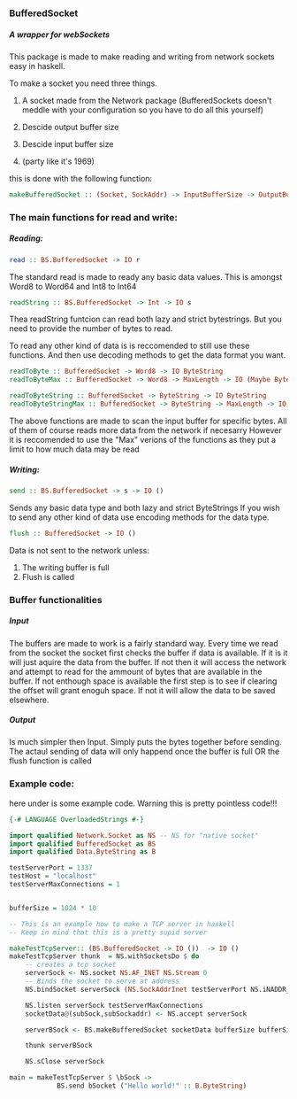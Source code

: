 ### BufferedSocket
##### A wrapper for webSockets

This package is made to make reading and writing from network sockets easy in haskell.

To make a socket you need three things.

1. A socket made from the Network package (BufferedSockets doesn't meddle with your configuration so you have to do all this yourself)
2. Descide output buffer size 

3. Descide input buffer size

4. (party like it's 1969) 

this is done with the following function:
```haskell
makeBufferedSocket :: (Socket, SockAddr) -> InputBufferSize -> OutputBufferSize -> IO BufferedSocket
```


###   The main functions for read and write:

#####  Reading:
```haskell
read :: BS.BufferedSocket -> IO r
```
The standard read is made to ready any basic data values.
This is amongst Word8 to Word64 and Int8 to Int64

```haskell
readString :: BS.BufferedSocket -> Int -> IO s
```
Thea readString funtcion can read both lazy and strict bytestrings. 
But you need to provide the number of bytes to read.

To read any other kind of data is is reccomended to still use these functions. And then use decoding methods to get the data format you want. 


```haskell
readToByte :: BufferedSocket -> Word8 -> IO ByteString
readToByteMax :: BufferedSocket -> Word8 -> MaxLength -> IO (Maybe ByteString)

readToByteString :: BufferedSocket -> ByteString -> IO ByteString
readToByteStringMax :: BufferedSocket -> ByteString -> MaxLength -> IO (Maybe ByteString)
```
The above functions are made to scan the input buffer for specific bytes. All of them of course reads more data from the network if necesarry 
However it is reccomended to use the "Max" verions of the functions as they put a limit to how much data may be read 


#####  Writing:
```haskell
send :: BS.BufferedSocket -> s -> IO ()
```
Sends any basic data type and both lazy and strict ByteStrings
If you wish to send any other kind of data use encoding methods for the data type.

```haskell
flush :: BufferedSocket -> IO ()
```
Data is not sent to the network unless:
1. The writing buffer is full
2. Flush is called


###  Buffer functionalities 
##### Input
The buffers are made to work is a fairly standard way. 
Every time we read from the socket the socket first checks the buffer if data is available. If it is it will just aquire the data from the buffer. 
If not then it will access the network and attempt to read for the ammount of bytes that are available in the buffer.
If not enthough space is available the first step is to see if clearing the offset will grant enoguh space. If not it will allow the  data to be saved elsewhere.


##### Output
Is much simpler then Input. Simply puts the bytes together before sending. The actaul sending of data will only happend once the buffer is full OR the flush function is called



###  Example code:
here under is some example code. Warning this is pretty pointless code!!! 

```haskell
{-# LANGUAGE OverloadedStrings #-}

import qualified Network.Socket as NS -- NS for "native socket"
import qualified BufferedSocket as BS 
import qualified Data.ByteString as B

testServerPort = 1337
testHost = "localhost"
testServerMaxConnections = 1


bufferSize = 1024 * 10

-- This is an example how to make a TCP server in haskell 
-- Keep in mind that this is a pretty supid server 

makeTestTcpServer:: (BS.BufferedSocket -> IO ())  -> IO ()
makeTestTcpServer thunk  = NS.withSocketsDo $ do 
    -- creates a tcp socket
    serverSock <- NS.socket NS.AF_INET NS.Stream 0
    -- Binds the socket to serve at address 
    NS.bindSocket serverSock (NS.SockAddrInet testServerPort NS.iNADDR_ANY)

    NS.listen serverSock testServerMaxConnections
    socketData@(subSock,subSockaddr) <- NS.accept serverSock

    serverBSock <- BS.makeBufferedSocket socketData bufferSize bufferSize

    thunk serverBSock

    NS.sClose serverSock

main = makeTestTcpServer $ \bSock -> 
            BS.send bSocket ("Hello world!" :: B.ByteString) 


```
